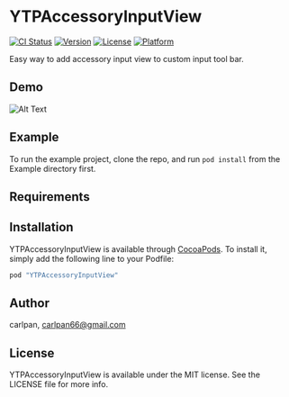 # YTPAccessoryInputView

[![CI Status](http://img.shields.io/travis/carlpan/YTPAccessoryInputView.svg?style=flat)](https://travis-ci.org/carlpan/YTPAccessoryInputView)
[![Version](https://img.shields.io/cocoapods/v/YTPAccessoryInputView.svg?style=flat)](http://cocoapods.org/pods/YTPAccessoryInputView)
[![License](https://img.shields.io/cocoapods/l/YTPAccessoryInputView.svg?style=flat)](http://cocoapods.org/pods/YTPAccessoryInputView)
[![Platform](https://img.shields.io/cocoapods/p/YTPAccessoryInputView.svg?style=flat)](http://cocoapods.org/pods/YTPAccessoryInputView)

Easy way to add accessory input view to custom input tool bar.

## Demo
![Alt Text](https://github.com/carlpan/YTPAccessoryInputView/Demo/demo.gif)

## Example

To run the example project, clone the repo, and run `pod install` from the Example directory first.

## Requirements

## Installation

YTPAccessoryInputView is available through [CocoaPods](http://cocoapods.org). To install
it, simply add the following line to your Podfile:

```ruby
pod "YTPAccessoryInputView"
```

## Author

carlpan, carlpan66@gmail.com

## License

YTPAccessoryInputView is available under the MIT license. See the LICENSE file for more info.
